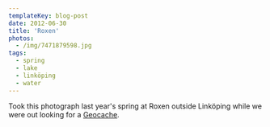 ```yaml
---
templateKey: blog-post
date: 2012-06-30
title: 'Roxen'
photos:
  - /img/7471879598.jpg
tags:
  - spring
  - lake
  - linköping
  - water
---
```


Took this photograph last year's spring at Roxen outside Linköping while we were out looking for a [Geocache](http://www.geocaching.com/seek/cache_details.aspx?guid=f186d96e-1b03-4afb-b1d6-1c7d9f655b9d).

